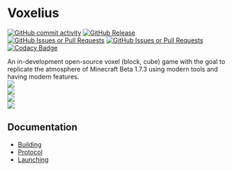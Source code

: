 # Voxelius
[![GitHub commit activity](https://img.shields.io/github/commit-activity/w/voxelius/voxelius)](https://github.com/voxelius/voxelius/commits/master/)
[![GitHub Release](https://img.shields.io/github/v/release/voxelius/voxelius?include_prereleases)](https://github.com/voxelius/voxelius/releases)
[![GitHub Issues or Pull Requests](https://img.shields.io/github/issues/voxelius/voxelius)](https://github.com/voxelius/voxelius/issues)
[![GitHub Issues or Pull Requests](https://img.shields.io/github/issues-pr/voxelius/voxelius)](https://github.com/voxelius/voxelius/pulls)
[![Codacy Badge](https://app.codacy.com/project/badge/Grade/0a9ed5bed7154863b927e2e4300a144d)](https://app.codacy.com/gh/voxelius/voxelius/dashboard?utm_source=gh&utm_medium=referral&utm_content=&utm_campaign=Badge_grade)

An in-development open-source voxel (block, cube) game with the goal to replicate the atmosphere of Minecraft Beta 1.7.3 using modern tools and having modern features.  
![](https://media.githubusercontent.com/media/voxelius/media/refs/heads/master/rd1.png)  
![](https://media.githubusercontent.com/media/voxelius/media/refs/heads/master/2024/1725250058988055.png)  
![](https://media.githubusercontent.com/media/voxelius/media/refs/heads/master/2024/1729707424361093.png)  
![](https://media.githubusercontent.com/media/voxelius/media/refs/heads/master/2024/1729707430739178.png)  

## Documentation
* [Building](docs/00-building.md)  
* [Protocol](docs/01-protocol.md)  
* [Launching](docs/02-launch.md)  
